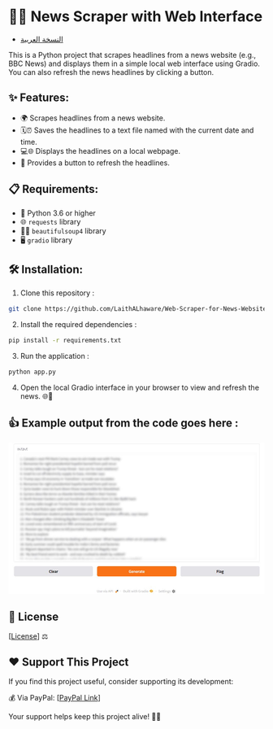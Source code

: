 # 📰🌐 News Scraper with Web Interface
- [النسخة العربية](AR-README.md)
  
This is a Python project that scrapes headlines from a news website (e.g., BBC News) and displays them in a simple local web interface using Gradio. You can also refresh the news headlines by clicking a button.


## ✨ Features:
- 🌍 Scrapes headlines from a news website.
- 🗓️⏰ Saves the headlines to a text file named with the current date and time.
- 💻🌐 Displays the headlines on a local webpage.
- 🔄 Provides a button to refresh the headlines.


## 📋 Requirements:
- 🐍 Python 3.6 or higher
- 🌐 `requests` library
- 🧑‍💻 `beautifulsoup4` library
- 🖥️ `gradio` library


## 🛠 Installation:
1. Clone this repository :
```bash
git clone https://github.com/LaithALhaware/Web-Scraper-for-News-Websites.git
```

2. Install the required dependencies :
```bash
pip install -r requirements.txt
```

3. Run the application :
```bash
python app.py
```

4. Open the local Gradio interface in your browser to view and refresh the news. 🌐🔄


## 👍 Example output from the code goes here :
![Image](Images/Example.JPG)


## 📝 License
[[License](LICENSE)] ⚖️



## ❤️ Support This Project
If you find this project useful, consider supporting its development:

💰 Via PayPal: [[PayPal Link](https://www.paypal.com/ncp/payment/KC9EETJDVZQHG)]

Your support helps keep this project alive! 🚀🔥
